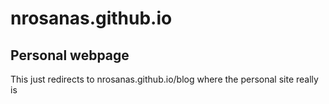 # nrosanas.github.io
## Personal webpage

This just redirects to nrosanas.github.io/blog where the personal site really is
